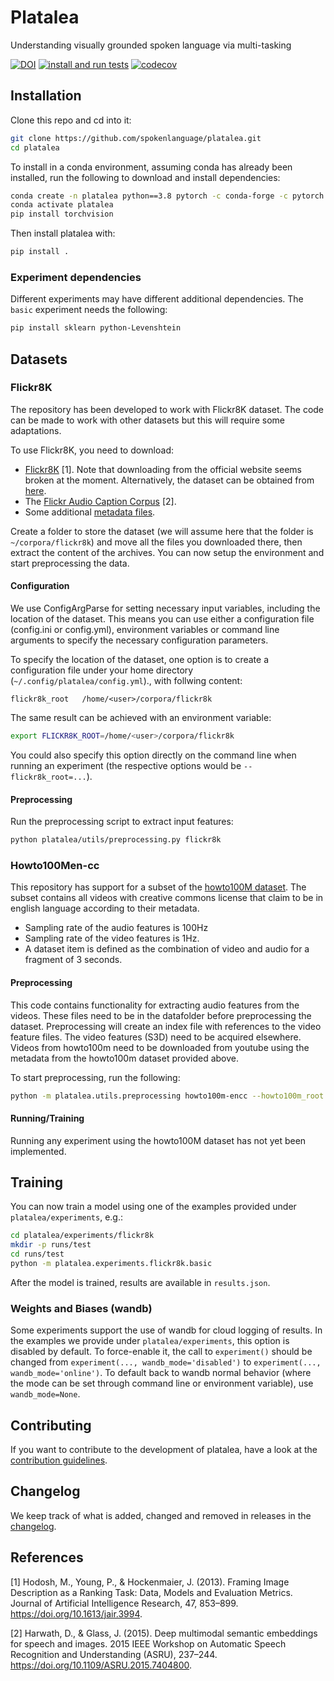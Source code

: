 # Platalea
Understanding visually grounded spoken language via multi-tasking

[![DOI](https://zenodo.org/badge/239750248.svg)](https://zenodo.org/badge/latestdoi/239750248)
[![install and run tests](https://github.com/egpbos/platalea/workflows/install%20and%20run%20tests/badge.svg?branch=master)](https://github.com/spokenlanguage/platalea/actions/workflows/pythonapp.yml)
[![codecov](https://codecov.io/gh/spokenlanguage/platalea/branch/master/graph/badge.svg)](https://codecov.io/gh/spokenlanguage/platalea)

## Installation

Clone this repo and cd into it:

```sh
git clone https://github.com/spokenlanguage/platalea.git
cd platalea
```

To install in a conda environment, assuming conda has already been installed, run the following to download and install dependencies:

```sh
conda create -n platalea python==3.8 pytorch -c conda-forge -c pytorch
conda activate platalea
pip install torchvision
```

Then install platalea with:

```sh
pip install .
```

### Experiment dependencies
Different experiments may have different additional dependencies.
The `basic` experiment needs the following:

```sh
pip install sklearn python-Levenshtein
```

## Datasets

### Flickr8K
The repository has been developed to work with Flickr8K dataset. The code can
be made to work with other datasets but this will require some adaptations.

To use Flickr8K, you need to download:
* [Flickr8K](http://hockenmaier.cs.illinois.edu/Framing_Image_Description/KCCA.html) [1].
  Note that downloading from the official website seems broken at the moment.
  Alternatively, the dataset can be obtained from
  [here](https://github.com/jbrownlee/Datasets/blob/master/Flickr8k_Dataset.names).
* The [Flickr Audio Caption Corpus](https://groups.csail.mit.edu/sls/downloads/flickraudio/) [2].
* Some additional [metadata files](https://surfdrive.surf.nl/files/index.php/s/EF1bA9YYfhiBxoN).

Create a folder to store the dataset (we will assume here that the folder is
`~/corpora/flickr8k`)  and move all the files you downloaded there, then
extract the content of the archives.  You can now setup the environment and
start preprocessing the data.

#### Configuration

We use ConfigArgParse for setting necessary input variables, including the
location of the dataset.  This means you can use either a configuration file
(config.ini or config.yml), environment variables or command line arguments to
specify the necessary configuration parameters.

To specify the location of the dataset, one option is to create a configuration
file under your home directory (`~/.config/platalea/config.yml`)., with
follwing content:

```
flickr8k_root   /home/<user>/corpora/flickr8k
```

The same result can be achieved with an environment variable:

```sh
export FLICKR8K_ROOT=/home/<user>/corpora/flickr8k
```

You could also specify this option directly on the command line when running
an experiment (the respective options would be `--flickr8k_root=...`).

#### Preprocessing

Run the preprocessing script to extract input features:

```bash
python platalea/utils/preprocessing.py flickr8k
```

### Howto100Men-cc

This repository has support for a subset of the [howto100M dataset](https://github.com/antoine77340/howto100m). The subset contains all videos with creative commons license that claim to be in english language according to their metadata.

- Sampling rate of the audio features is 100Hz
- Sampling rate of the video features is 1Hz.
- A dataset item is defined as the combination of video and audio for a fragment of 3 seconds.

#### Preprocessing

This code contains functionality for extracting audio features from the videos. These files need to be in the datafolder before preprocessing the dataset. Preprocessing will create an index file with references to the video feature files. The video features (S3D) need to be acquired elsewhere. Videos from howto100m need to be downloaded from youtube using the metadata from the howto100m dataset provided above.

To start preprocessing, run the following:

```sh
python -m platalea.utils.preprocessing howto100m-encc --howto100m_root /corpora/howto100m/
```

#### Running/Training

Running any experiment using the howto100M dataset has not yet been implemented. 


## Training

You can now train a model using one of the examples provided under
`platalea/experiments`, e.g.:

```sh
cd platalea/experiments/flickr8k
mkdir -p runs/test
cd runs/test
python -m platalea.experiments.flickr8k.basic
```

After the model is trained, results are available in `results.json`.

### Weights and Biases (wandb)

Some experiments support the use of wandb for cloud logging of results.
In the examples we provide under `platalea/experiments`, this option is disabled by default.
To force-enable it, the call to `experiment()` should be changed from `experiment(..., wandb_mode='disabled')` to `experiment(..., wandb_mode='online')`. To default back to wandb normal behavior (where the mode can be set through command line or environment variable), use `wandb_mode=None`.

## Contributing

If you want to contribute to the development of platalea, have a look at the [contribution guidelines](CONTRIBUTING.md).

## Changelog

We keep track of what is added, changed and removed in releases in the [changelog](CHANGELOG.md).

## References

[1] Hodosh, M., Young, P., & Hockenmaier, J. (2013). Framing Image Description
as a Ranking Task: Data, Models and Evaluation Metrics. Journal of Artificial
Intelligence Research, 47, 853–899. https://doi.org/10.1613/jair.3994.

[2] Harwath, D., & Glass, J. (2015). Deep multimodal semantic embeddings for
speech and images. 2015 IEEE Workshop on Automatic Speech Recognition and
Understanding (ASRU), 237–244. https://doi.org/10.1109/ASRU.2015.7404800.
